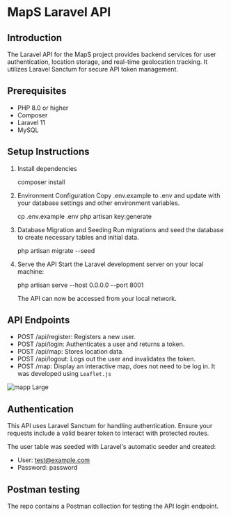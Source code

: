 # MapS Laravel API

## Introduction
The Laravel API for the MapS project provides backend services for user authentication, location storage, and real-time geolocation tracking. It utilizes Laravel Sanctum for secure API token management.

## Prerequisites
- PHP 8.0 or higher
- Composer
- Laravel 11
- MySQL

## Setup Instructions

1. Install dependencies
   
    composer install
    
2. Environment Configuration
    Copy .env.example to .env and update with your database settings and other environment variables.
   
    cp .env.example .env
    php artisan key:generate
    
3. Database Migration and Seeding
    Run migrations and seed the database to create necessary tables and initial data.
   
    php artisan migrate --seed
    
4. Serve the API
    Start the Laravel development server on your local machine:
   
    php artisan serve --host 0.0.0.0 --port 8001
    
    The API can now be accessed from your local network.

## API Endpoints

- POST /api/register: Registers a new user.
- POST /api/login: Authenticates a user and returns a token.
- POST /api/map: Stores location data.
- POST /api/logout: Logs out the user and invalidates the token.
- POST /map: Display an interactive map, does not need to be log in. It was developed using `Leaflet.js`

![mapp Large](https://github.com/sheyls/MapS-API/assets/70074598/bb246080-242c-44d4-bbc5-3d60e8ff85b4)

## Authentication
This API uses Laravel Sanctum for handling authentication. Ensure your requests include a valid bearer token to interact with protected routes.

The user table was seeded with Laravel's automatic seeder and created: 
- User: test@example.com
- Password: password

## Postman testing
The repo contains a Postman collection for testing the API login endpoint.



